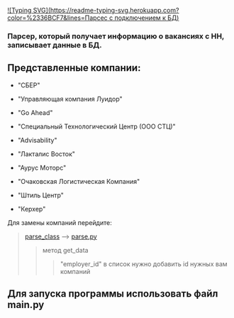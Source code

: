 [![Typing SVG](https://readme-typing-svg.herokuapp.com?color=%2336BCF7&lines=Парсес с подключением к БД)](https://git.io/typing-svg)

### Парсер, который получает информацию о вакансиях с HH, записывает данные в БД.



## Представленные компании:
- "СБЕР"

- "Управляющая компания Луидор"

- "Go Ahead"

- "Специальный Технологический Центр (ООО СТЦ)"

- "Advisability"

- "Лакталис Восток"

- "Аурус Моторс"

- "Очаковская Логистическая Компания"

- "Штиль Центр"

- "Керхер"

Для замены компаний перейдите:
> [parse_class](parse_class) --> [parse.py](parse_class%2Fparse.py)
> > метод get_data
> > > "employer_id" в список нужно добавить id нужных вам компаний



## Для запуска программы использовать файл main.py